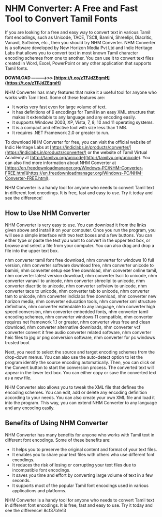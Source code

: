 
 
# NHM Converter: A Free and Fast Tool to Convert Tamil Fonts
 
If you are looking for a free and easy way to convert text in various Tamil font encodings, such as Unicode, TACE, TSCII, Bamini, Shreelipi, Diacritic, Vanavil, Softview, etc., then you should try NHM Converter. NHM Converter is a software developed by New Horizon Media Pvt Ltd and Indic Heritage Labs that allows you to convert text in most known Tamil character encoding schemes from one to another. You can use it to convert text files created in Word, Excel, PowerPoint or any other application that supports Tamil fonts.
 
**DOWNLOAD –––––>>> [https://t.co/zTFJdZEqmH](https://t.co/zTFJdZEqmH)**


 
NHM Converter has many features that make it a useful tool for anyone who works with Tamil text. Some of these features are:
 
- It works very fast even for large volume of text.
- It has definitions of 9 encodings for Tamil in an easy XML structure that makes it extendable to any language and any encoding easily.
- It supports Windows 2003, XP, Vista, 7, 8, 10 and 11 operating systems.
- It is a compact and effective tool with size less than 1 MB.
- It requires .NET Framework 2.0 or greater to run.

To download NHM Converter for free, you can visit the official website of Indic Heritage Labs at [https://indiclabs.in/products/converter/](https://indiclabs.in/products/converter/) or the website of Tamil Virtual Academy at [http://tamilvu.org/unicode](http://tamilvu.org/unicode). You can also find more information about NHM Converter at [https://en.freedownloadmanager.org/Windows-PC/NHM-Converter-FREE.html](https://en.freedownloadmanager.org/Windows-PC/NHM-Converter-FREE.html).
 
NHM Converter is a handy tool for anyone who needs to convert Tamil text in different font encodings. It is free, fast and easy to use. Try it today and see the difference!
  
## How to Use NHM Converter
 
NHM Converter is very easy to use. You can download it from the links given above and install it on your computer. Once you run the program, you will see a simple interface with two text boxes and a few buttons. You can either type or paste the text you want to convert in the upper text box, or browse and select a file from your computer. You can also drag and drop a file into the upper text box.
 
nhm converter tamil font free download,  nhm converter for windows 10 full version,  nhm converter software download free,  nhm converter unicode to bamini,  nhm converter setup exe free download,  nhm converter online tamil,  nhm converter latest version download,  nhm converter tscii to unicode,  nhm converter vanavil to unicode,  nhm converter shreelipi to unicode,  nhm converter diacritic to unicode,  nhm converter softview to unicode,  nhm converter tace to unicode,  nhm converter tab to unicode,  nhm converter tam to unicode,  nhm converter indiclabs free download,  nhm converter new horizon media,  nhm converter education tools,  nhm converter xml structure definitions,  nhm converter extendable to any language,  nhm converter high speed conversion,  nhm converter embedded fonts,  nhm converter tamil encoding schemes,  nhm converter windows 11 compatible,  nhm converter requires net framework 1.1 or greater,  nhm converter virus free and clean download,  nhm converter alternative downloads,  nhm converter vcf converter convert it free audio converter related software,  nhm converter heic files to jpg or png conversion software,  nhm converter for pc windows trusted boot
 
Next, you need to select the source and target encoding schemes from the drop-down menus. You can also use the auto-detect option to let the program identify the source encoding automatically. Then, you can click on the Convert button to start the conversion process. The converted text will appear in the lower text box. You can either copy or save the converted text as a new file.
 
NHM Converter also allows you to tweak the XML file that defines the encoding schemes. You can edit, add or delete any encoding definition according to your needs. You can also create your own XML file and load it into the program. This way, you can extend NHM Converter to any language and any encoding easily.
 
## Benefits of Using NHM Converter
 
NHM Converter has many benefits for anyone who works with Tamil text in different font encodings. Some of these benefits are:

- It helps you to preserve the original content and format of your text files.
- It enables you to share your text files with others who use different font encodings.
- It reduces the risk of losing or corrupting your text files due to incompatible font encodings.
- It saves you time and effort by converting large volume of text in a few seconds.
- It supports most of the popular Tamil font encodings used in various applications and platforms.

NHM Converter is a handy tool for anyone who needs to convert Tamil text in different font encodings. It is free, fast and easy to use. Try it today and see the difference!
 8cf37b1e13
 
